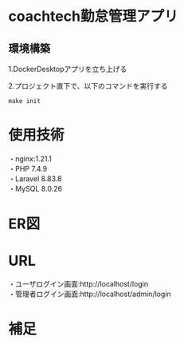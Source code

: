 # coachtech勤怠管理アプリ  

## 環境構築  

1.DockerDesktopアプリを立ち上げる  

2.プロジェクト直下で、以下のコマンドを実行する  
```
make init
```

# 使用技術  

・nginx:1.21.1  
・PHP  7.4.9  
・Laravel  8.83.8  
・MySQL 8.0.26  

# ER図  


# URL  
・ユーザログイン画面:http://localhost/login  
・管理者ログイン画面:http://localhost/admin/login  

# 補足  
